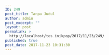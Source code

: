 ```yaml
---
ID: 249
post_title: Tanpa Judul
author: admin
post_excerpt: ""
layout: post
permalink: >
  http://localhost/tes_inikpop/2017/11/23/249/
published: true
post_date: 2017-11-23 10:31:30
---
```

<img class="alignnone size-full wp-image-248" src="http://localhost/tes_inikpop/wp-content/uploads/2017/11/logomm-3-1.svg" alt="" />